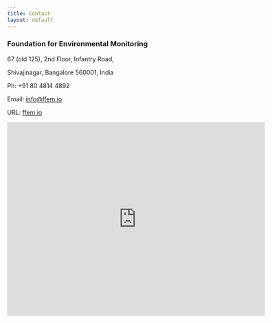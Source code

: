 ```yaml
---
title: Contact 
layout: default
---
```


### Foundation for Environmental Monitoring
67 (old 125), 2nd Floor, Infantry Road,

Shivajinagar, Bangalore 560001, India

Ph: +91 80 4814 4892

Email: [info@ffem.io](mailto:info@ffem.io)

URL: [ffem.io](http://ffem.io)

<iframe src="https://www.google.com/maps/embed?pb=!1m18!1m12!1m3!1d3887.8724367174455!2d77.60299641445233!3d12.980009790850358!2m3!1f0!2f0!3f0!3m2!1i1024!2i768!4f13.1!3m3!1m2!1s0x3bae1662d93860c7%3A0xb55251c6afb2fc4a!2sFoundation+for+Environmental+Monitoring!5e0!3m2!1sen!2sin!4v1524646813337" width="600" height="450" frameborder="0" style="border:0" allowfullscreen></iframe>